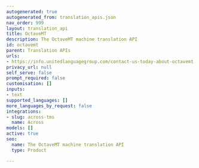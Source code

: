 ```yaml
---
autogenerated: true
autogenerated_from: translation_apis.json
nav_order: 999
layout: translation_api
title: OctaveMT
description: The OctaveMT machine translation API
id: octavemt
parent: Translation APIs
urls:
- https://info.unitedlanguagegroup.com/contact-us-today-about-octavemt
privacy_url: null
self_serve: false
prompt_required: false
customisation: []
inputs:
- text
supported_languages: []
more_languages_by_request: false
integrations:
- slug: across-tms
  name: Across
models: []
active: true
seo:
  name: The OctaveMT machine translation API
  type: Product

---
```


